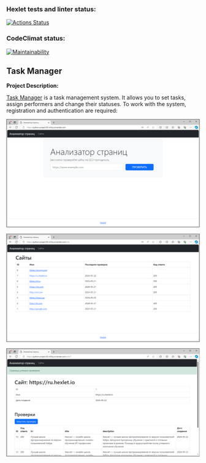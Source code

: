 ### Hexlet tests and linter status:
[![Actions Status](https://github.com/Ribeyra/python-project-52/actions/workflows/hexlet-check.yml/badge.svg)](https://github.com/Ribeyra/python-project-52/actions)


### CodeClimat status:
[![Maintainability](https://api.codeclimate.com/v1/badges/0775a52162ae37c38b47/maintainability)](https://codeclimate.com/github/Ribeyra/python-project-52/maintainability)
  
  
## Task Manager
  
**Project Description:**
  
[Task Manager](https://python-project-52-b9sw.onrender.com/) is a task management system. It allows you to set tasks, assign performers and change their statuses. To work with the system, registration and authentication are required:  
  
![index](https://raw.githubusercontent.com/Ribeyra/assets/main/screenshots/index.png)  
  
![urls](https://raw.githubusercontent.com/Ribeyra/assets/main/screenshots/urls.png)  
  
![check](https://raw.githubusercontent.com/Ribeyra/assets/main/screenshots/check.png)  

